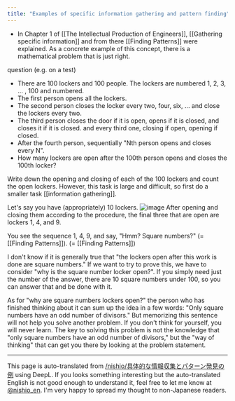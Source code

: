 ```yaml
---
title: "Examples of specific information gathering and pattern finding"
---
```


- In Chapter 1 of [[The Intellectual Production of Engineers]], [[Gathering specific information]] and from there [[Finding Patterns]] were explained. As a concrete example of this concept, there is a mathematical problem that is just right.

question (e.g. on a test)
- There are 100 lockers and 100 people. The lockers are numbered 1, 2, 3, ... , 100 and numbered.
- The first person opens all the lockers.
- The second person closes the locker every two, four, six, ... and close the lockers every two.
- The third person closes the door if it is open, opens if it is closed, and closes it if it is closed. and every third one, closing if open, opening if closed.
- After the fourth person, sequentially "Nth person opens and closes every N".
- How many lockers are open after the 100th person opens and closes the 100th locker?

Write down the opening and closing of each of the 100 lockers and count the open lockers.
However, this task is large and difficult, so first do a smaller task [[information gathering]].

Let's say you have (appropriately) 10 lockers.
![image](https://gyazo.com/b462a93aa00a5a4cdb9e22d6f2bf3047/thumb/1000)
After opening and closing them according to the procedure, the final three that are open are lockers 1, 4, and 9.

You see the sequence 1, 4, 9, and say, "Hmm? Square numbers?" (= [[Finding Patterns]]). (= [[Finding Patterns]])

I don't know if it is generally true that "the lockers open after this work is done are square numbers."
If we want to try to prove this, we have to consider "why is the square number locker open?".
If you simply need just the number of the answer, there are 10 square numbers under 100, so you can answer that and be done with it.

As for "why are square numbers lockers open?" the person who has finished thinking about it can sum up the idea in a few words: "Only square numbers have an odd number of divisors."
But memorizing this sentence will not help you solve another problem.
If you don't think for yourself, you will never learn.
The key to solving this problem is not the knowledge that "only square numbers have an odd number of divisors," but the "way of thinking" that can get you there by looking at the problem statement.

---
This page is auto-translated from [/nishio/具体的な情報収集とパターン発見の例](https://scrapbox.io/nishio/具体的な情報収集とパターン発見の例) using DeepL. If you looks something interesting but the auto-translated English is not good enough to understand it, feel free to let me know at [@nishio_en](https://twitter.com/nishio_en). I'm very happy to spread my thought to non-Japanese readers.